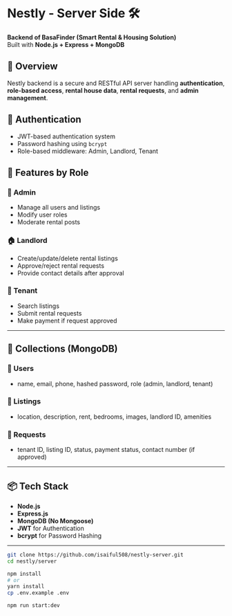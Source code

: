 # Nestly - Server Side 🛠️
**Backend of BasaFinder (Smart Rental & Housing Solution)**  
Built with **Node.js + Express + MongoDB**

## 📘 Overview
Nestly backend is a secure and RESTful API server handling **authentication**, **role-based access**, **rental house data**, **rental requests**, and **admin management**.

## 🔐 Authentication
- JWT-based authentication system
- Password hashing using `bcrypt`
- Role-based middleware: Admin, Landlord, Tenant

## 🧠 Features by Role

### 👮 Admin
- Manage all users and listings
- Modify user roles
- Moderate rental posts

### 🏠 Landlord
- Create/update/delete rental listings
- Approve/reject rental requests
- Provide contact details after approval

### 👤 Tenant
- Search listings
- Submit rental requests
- Make payment if request approved

---

## 🧱 Collections (MongoDB)

### 🔹 Users
- name, email, phone, hashed password, role (admin, landlord, tenant)

### 🔹 Listings
- location, description, rent, bedrooms, images, landlord ID, amenities

### 🔹 Requests
- tenant ID, listing ID, status, payment status, contact number (if approved)

---


## 📦 Tech Stack

- **Node.js**
- **Express.js**
- **MongoDB (No Mongoose)**
- **JWT** for Authentication
- **bcrypt** for Password Hashing

---

```bash
git clone https://github.com/isaiful508/nestly-server.git
cd nestly/server

npm install
# or
yarn install
cp .env.example .env

npm run start:dev